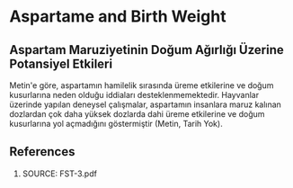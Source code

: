 # Aspartame and Birth Weight

## Aspartam Maruziyetinin Doğum Ağırlığı Üzerine Potansiyel Etkileri

Metin'e göre, aspartamın hamilelik sırasında üreme etkilerine ve doğum kusurlarına neden olduğu iddiaları desteklenmemektedir. Hayvanlar üzerinde yapılan deneysel çalışmalar, aspartamın insanlara maruz kalınan dozlardan çok daha yüksek dozlarda dahi üreme etkilerine ve doğum kusurlarına yol açmadığını göstermiştir (Metin, Tarih Yok).


## References

1. SOURCE: FST-3.pdf
